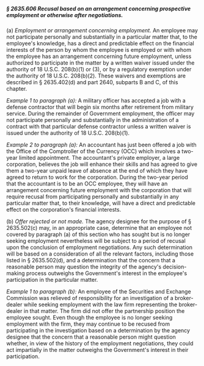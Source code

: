 ##### § 2635.606 Recusal based on an arrangement concerning prospective employment or otherwise after negotiations. #####

(a) *Employment or arrangement concerning employment.* An employee may not participate personally and substantially in a particular matter that, to the employee's knowledge, has a direct and predictable effect on the financial interests of the person by whom the employee is employed or with whom the employee has an arrangement concerning future employment, unless authorized to participate in the matter by a written waiver issued under the authority of 18 U.S.C. 208(b)(1) or (3), or by a regulatory exemption under the authority of 18 U.S.C. 208(b)(2). These waivers and exemptions are described in § 2635.402(d) and part 2640, subparts B and C, of this chapter.

*Example 1 to paragraph (a):* A military officer has accepted a job with a defense contractor that will begin six months after retirement from military service. During the remainder of Government employment, the officer may not participate personally and substantially in the administration of a contract with that particular defense contractor unless a written waiver is issued under the authority of 18 U.S.C. 208(b)(1).

*Example 2 to paragraph (a):* An accountant has just been offered a job with the Office of the Comptroller of the Currency (OCC) which involves a two-year limited appointment. The accountant's private employer, a large corporation, believes the job will enhance their skills and has agreed to give them a two-year unpaid leave of absence at the end of which they have agreed to return to work for the corporation. During the two-year period that the accountant is to be an OCC employee, they will have an arrangement concerning future employment with the corporation that will require recusal from participating personally and substantially in any particular matter that, to their knowledge, will have a direct and predictable effect on the corporation's financial interests.

(b) *Offer rejected or not made.* The agency designee for the purpose of § 2635.502(c) may, in an appropriate case, determine that an employee not covered by paragraph (a) of this section who has sought but is no longer seeking employment nevertheless will be subject to a period of recusal upon the conclusion of employment negotiations. Any such determination will be based on a consideration of all the relevant factors, including those listed in § 2635.502(d), and a determination that the concern that a reasonable person may question the integrity of the agency's decision-making process outweighs the Government's interest in the employee's participation in the particular matter.

*Example 1 to paragraph (b):* An employee of the Securities and Exchange Commission was relieved of responsibility for an investigation of a broker-dealer while seeking employment with the law firm representing the broker-dealer in that matter. The firm did not offer the partnership position the employee sought. Even though the employee is no longer seeking employment with the firm, they may continue to be recused from participating in the investigation based on a determination by the agency designee that the concern that a reasonable person might question whether, in view of the history of the employment negotiations, they could act impartially in the matter outweighs the Government's interest in their participation.